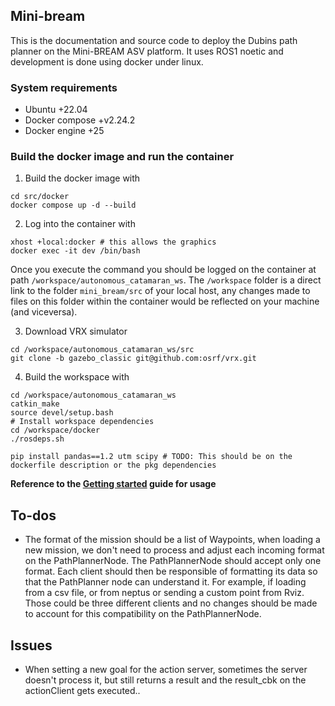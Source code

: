 ## Mini-bream
This is the documentation and source code to deploy the Dubins path planner on the Mini-BREAM ASV platform. It uses ROS1 noetic and development is done using docker under linux.

### System requirements
- Ubuntu +22.04
- Docker compose +v2.24.2
- Docker engine +25

### Build the docker image and run the container

1. Build the docker image with
```shell
cd src/docker
docker compose up -d --build
```
2. Log into the container with
```shell
xhost +local:docker # this allows the graphics
docker exec -it dev /bin/bash
```

Once you execute the command you should be logged on the container at path `/workspace/autonomous_catamaran_ws`. The `/workspace` folder is a direct link to the folder `mini_bream/src` of your local host, any changes made to files on this folder within the container would be reflected on your machine (and viceversa).

<!-- > **Note: Every command below should be executed inside the docker container** -->

3. Download VRX simulator
```shell
cd /workspace/autonomous_catamaran_ws/src
git clone -b gazebo_classic git@github.com:osrf/vrx.git
```

4. Build the workspace with
```shell
cd /workspace/autonomous_catamaran_ws
catkin_make
source devel/setup.bash
# Install workspace dependencies
cd /workspace/docker
./rosdeps.sh

pip install pandas==1.2 utm scipy # TODO: This should be on the dockerfile description or the pkg dependencies
```

**Reference to the [Getting started](src/autonomous_catamaran_ws/src/README.md) guide for usage**


## To-dos
- The format of the mission should be a list of Waypoints, when loading a new mission, we don't need to process and adjust each incoming format on the PathPlannerNode. The PathPlannerNode should accept only one format. Each client should then be responsible of formatting its data so that the PathPlanner node can understand it. For example, if loading from a csv file, or from neptus or sending a custom point from Rviz. Those could be three different clients and no changes should be made to account for this compatibility on the PathPlannerNode.

## Issues
- When setting a new goal for the action server, sometimes the server doesn't process it, but still returns a result and the result_cbk on the actionClient gets executed..